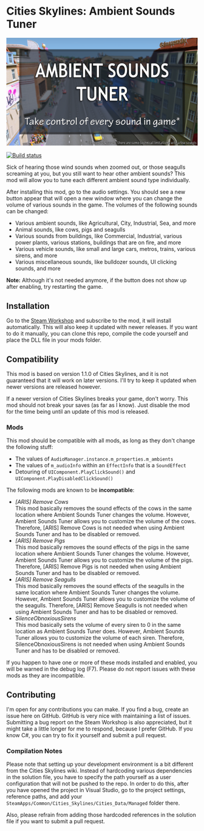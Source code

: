 # Cities Skylines: Ambient Sounds Tuner
![Preview](PreviewImage.png)

[![Build status](https://ci.appveyor.com/api/projects/status/pt4toy5d9o5mb1bo/branch/master?svg=true)](https://ci.appveyor.com/project/Archomeda/csl-ambient-sounds-tuner/branch/master)

Sick of hearing those wind sounds when zoomed out, or those seagulls screaming
at you, but you still want to hear other ambient sounds? This mod will allow you
to tune each different ambient sound type individually.

After installing this mod, go to the audio settings. You should see a new button
appear that will open a new window where you can change the volume of various
sounds in the game. The volumes of the following sounds can be changed:
- Various ambient sounds, like Agricultural, City, Industrial, Sea, and more
- Animal sounds, like cows, pigs and seagulls
- Various sounds from buildings, like Commercial, Industrial, various power
  plants, various stations, buildings that are on fire, and more
- Various vehicle sounds, like small and large cars, metros, trains, various
  sirens, and more
- Various miscellaneous sounds, like bulldozer sounds, UI clicking sounds, and
  more

**Note:** Although it's not needed anymore, if the button does not show up after
enabling, try restarting the game.

## Installation
Go to the
[Steam Workshop](http://steamcommunity.com/sharedfiles/filedetails/?id=455958878)
and subscribe to the mod, it will install automatically. This will also keep it
updated with newer releases. If you want to do it manually, you can clone this
repo, compile the code yourself and place the DLL file in your mods folder.

## Compatibility
This mod is based on version 1.1.0 of Cities Skylines, and it is not guaranteed
that it will work on later versions. I'll try to keep it updated when newer
versions are released however.

If a newer version of Cities Skylines breaks your game, don't worry. This mod
should not break your saves (as far as I know). Just disable the mod for the
time being until an update of this mod is released.

### Mods
This mod should be compatible with all mods, as long as they don't change the
following stuff:
- The values of `AudioManager.instance.m_properties.m_ambients`
- The values of `m_audioInfo` within an `EffectInfo` that is a `SoundEffect`
- Detouring of `UIComponent.PlayClickSound()` and
  `UIComponent.PlayDisabledClickSound()`

The following mods are known to be **incompatible**:
- *[ARIS] Remove Cows* <br>
  This mod basically removes the sound effects of the cows in the same location
  where Ambient Sounds Tuner changes the volume. However, Ambient Sounds Tuner
  allows you to customize the volume of the cows. Therefore, [ARIS] Remove Cows
  is not needed when using Ambient Sounds Tuner and has to be disabled or
  removed.
- *[ARIS] Remove Pigs* <br>
  This mod basically removes the sound effects of the pigs in the same location
  where Ambient Sounds Tuner changes the volume. However, Ambient Sounds Tuner
  allows you to customize the volume of the pigs. Therefore, [ARIS] Remove Pigs
  is not needed when using Ambient Sounds Tuner and has to be disabled or
  removed.
- *[ARIS] Remove Seagulls* <br>
  This mod basically removes the sound effects of the seagulls in the same
  location where Ambient Sounds Tuner changes the volume. However, Ambient
  Sounds Tuner allows you to customize the volume of the seagulls. Therefore,
  [ARIS] Remove Seagulls is not needed when using Ambient Sounds Tuner and has
  to be disabled or removed.
- *SilenceObnoxiousSirens* <br>
  This mod basically sets the volume of every siren to 0 in the same location as
  Ambient Sounds Tuner does. However, Ambient Sounds Tuner allows you to
  customize the volume of each siren. Therefore, SilenceObnoxiousSirens is not
  needed when using Ambient Sounds Tuner and has to be disabled or removed.

If you happen to have one or more of these mods installed and enabled, you will
be warned in the debug log (F7). Please do not report issues with these mods as
they are incompatible.

## Contributing
I'm open for any contributions you can make. If you find a bug, create an issue
here on GitHub. GitHub is very nice with maintaining a list of issues.
Submitting a bug report on the Steam Workshop is also appreciated, but it might
take a little longer for me to respond, because I prefer GitHub. If you know C#,
you can try to fix it yourself and submit a pull request.

### Compilation Notes
Please note that setting up your development environment is a bit different from
the Cities Skylines wiki. Instead of hardcoding various dependencies in the
solution file, you have to specify the path yourself as a user configuration
that will not be pushed to the repo. In order to do this, after you have opened
the project in Visual Studio, go to the project settings, reference paths, and
add your `SteamApps/Common/Cities_Skylines/Cities_Data/Managed` folder there.

Also, please refrain from adding those hardcoded references in the solution
file if you want to submit a pull request.
